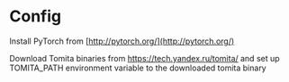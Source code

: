 # Config

Install PyTorch from [http://pytorch.org/](http://pytorch.org/)

Download Tomita binaries from https://tech.yandex.ru/tomita/ and set up TOMITA_PATH environment variable to the downloaded tomita binary
